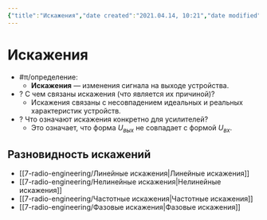 ```yaml
---
{"title":"Искажения","date created":"2021.04.14, 10:21","date modified":"2022.09.19, 22:34","aliases":[],"tags":["искажения","рпру","схемотехника"],"dg-publish":true,"permalink":"/7-radio-engineering/iskazheniya/","dgPassFrontmatter":true}
---
```



# Искажения

- #π/определение:
	- **Искажения** — изменения сигнала на выходе устройства.
- ? С чем связаны искажения (что является их причиной)?
	- Искажения связаны с несовпадением идеальных и реальных характеристик устройств.
- ? Что означают искажения конкретно для усилителей?
	- Это означает, что форма $U_{вых}$ не совпадает с формой $U_{вх}$.

## Разновидность искажений

- [[7-radio-engineering/Линейные искажения\|Линейные искажения]]
- [[7-radio-engineering/Нелинейные искажения\|Нелинейные искажения]]
- [[7-radio-engineering/Частотные искажения\|Частотные искажения]]
- [[7-radio-engineering/Фазовые искажения\|Фазовые искажения]]
